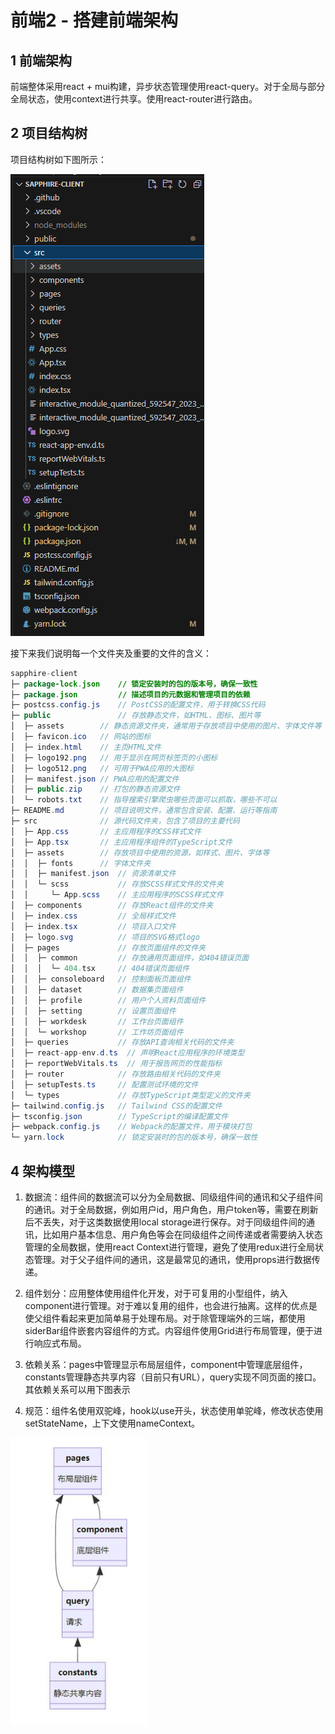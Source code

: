 # 前端2 - 搭建前端架构

## 1 前端架构

前端整体采用react + mui构建，异步状态管理使用react-query。对于全局与部分全局状态，使用context进行共享。使用react-router进行路由。

## 2 项目结构树

项目结构树如下图所示：

![image-20240529194428929](./assets/image-20240529194428929.png)

接下来我们说明每一个文件夹及重要的文件的含义：

```java
sapphire-client
├─ package-lock.json  	// 锁定安装时的包的版本号，确保一致性
├─ package.json  		// 描述项目的元数据和管理项目的依赖
├─ postcss.config.js  	// PostCSS的配置文件，用于转换CSS代码
├─ public				// 存放静态文件，如HTML、图标、图片等
│  ├─ assets  		// 静态资源文件夹，通常用于存放项目中使用的图片、字体文件等
│  ├─ favicon.ico 	// 网站的图标
│  ├─ index.html  	// 主页HTML文件
│  ├─ logo192.png  	// 用于显示在网页标签页的小图标
│  ├─ logo512.png  	// 可用于PWA应用的大图标
│  ├─ manifest.json // PWA应用的配置文件
│  ├─ public.zip  	// 打包的静态资源文件
│  └─ robots.txt  	// 指导搜索引擎爬虫哪些页面可以抓取，哪些不可以
├─ README.md  		// 项目说明文件，通常包含安装、配置、运行等指南
├─ src  			// 源代码文件夹，包含了项目的主要代码
│  ├─ App.css  		// 主应用程序的CSS样式文件
│  ├─ App.tsx  		// 主应用程序组件的TypeScript文件
│  ├─ assets  		// 存放项目中使用的资源，如样式、图片、字体等
│  │  ├─ fonts  	// 字体文件夹
│  │  ├─ manifest.json  // 资源清单文件
│  │  └─ scss  			// 存放SCSS样式文件的文件夹
│  │     └─ App.scss  	// 主应用程序的SCSS样式文件
│  ├─ components  		// 存放React组件的文件夹
│  ├─ index.css  		// 全局样式文件
│  ├─ index.tsx  		// 项目入口文件
│  ├─ logo.svg  		// 项目的SVG格式logo
│  ├─ pages  			// 存放页面组件的文件夹
│  │  ├─ common  		// 存放通用页面组件，如404错误页面
│  │  │  └─ 404.tsx  	// 404错误页面组件
│  │  ├─ consoleboard  	// 控制面板页面组件
│  │  ├─ dataset  		// 数据集页面组件
│  │  ├─ profile  		// 用户个人资料页面组件
│  │  ├─ setting  		// 设置页面组件
│  │  ├─ workdesk   	// 工作台页面组件
│  │  └─ workshop  		// 工作坊页面组件
│  ├─ queries  			// 存放API查询相关代码的文件夹
│  ├─ react-app-env.d.ts  // 声明React应用程序的环境类型
│  ├─ reportWebVitals.ts  // 用于报告网页的性能指标
│  ├─ router  			// 存放路由相关代码的文件夹
│  ├─ setupTests.ts  	// 配置测试环境的文件
│  └─ types  			// 存放TypeScript类型定义的文件夹
├─ tailwind.config.js   // Tailwind CSS的配置文件
├─ tsconfig.json  		// TypeScript的编译配置文件
├─ webpack.config.js  	// Webpack的配置文件，用于模块打包
└─ yarn.lock  			// 锁定安装时的包的版本号，确保一致性

```



## 4 架构模型

1. 数据流：组件间的数据流可以分为全局数据、同级组件间的通讯和父子组件间的通讯。对于全局数据，例如用户id，用户角色，用户token等，需要在刷新后不丢失，对于这类数据使用local storage进行保存。对于同级组件间的通讯，比如用户基本信息、用户角色等会在同级组件之间传递或者需要纳入状态管理的全局数据，使用react Context进行管理，避免了使用redux进行全局状态管理。对于父子组件间的通讯，这是最常见的通讯，使用props进行数据传递。

2. 组件划分：应用整体使用组件化开发，对于可复用的小型组件，纳入component进行管理。对于难以复用的组件，也会进行抽离。这样的优点是使父组件看起来更加简单易于处理布局。对于除管理端外的三端，都使用siderBar组件嵌套内容组件的方式。内容组件使用Grid进行布局管理，便于进行响应式布局。

3. 依赖关系：pages中管理显示布局层组件，component中管理底层组件，constants管理静态共享内容（目前只有URL），query实现不同页面的接口。其依赖关系可以用下图表示

4. 规范：组件名使用双驼峰，hook以use开头，状态使用单驼峰，修改状态使用setStateName，上下文使用nameContext。

<img src="./assets/clip_image002-1716984496166-15.jpg" alt="img" style="zoom:90%;" />